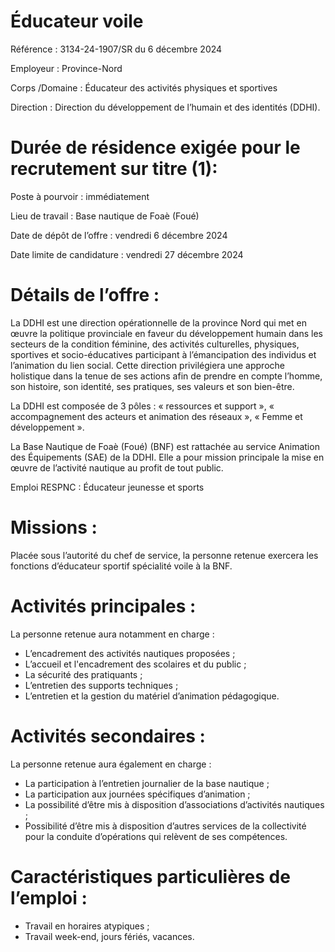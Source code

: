 # Éducateur voile

Référence : 3134-24-1907/SR du 6 décembre 2024

Employeur : Province-Nord

Corps /Domaine : Éducateur des activités physiques et sportives

Direction : Direction du développement de l’humain et des identités (DDHI).

# Durée de résidence exigée pour le recrutement sur titre (1):

Poste à pourvoir : immédiatement

Lieu de travail : Base nautique de Foaè (Foué)

Date de dépôt de l’offre : vendredi 6 décembre 2024

Date limite de candidature : vendredi 27 décembre 2024

# Détails de l’offre :

La DDHI est une direction opérationnelle de la province Nord qui met en œuvre la politique provinciale en faveur du développement humain dans les secteurs de la condition féminine, des activités culturelles, physiques, sportives et socio-éducatives participant à l’émancipation des individus et l’animation du lien social. Cette direction privilégiera une approche holistique dans la tenue de ses actions afin de prendre en compte l’homme, son histoire, son identité, ses pratiques, ses valeurs et son bien-être.

La DDHI est composée de 3 pôles : « ressources et support », « accompagnement des acteurs et animation des réseaux », « Femme et développement ».

La Base Nautique de Foaè (Foué) (BNF) est rattachée au service Animation des Équipements (SAE) de la DDHI. Elle a pour mission principale la mise en œuvre de l’activité nautique au profit de tout public.

Emploi RESPNC : Éducateur jeunesse et sports

# Missions :

Placée sous l’autorité du chef de service, la personne retenue exercera les fonctions d’éducateur sportif spécialité voile à la BNF.

# Activités principales :

La personne retenue aura notamment en charge :

- L’encadrement des activités nautiques proposées ;
- L’accueil et l'encadrement des scolaires et du public ;
- La sécurité des pratiquants ;
- L’entretien des supports techniques ;
- L’entretien et la gestion du matériel d’animation pédagogique.

# Activités secondaires :

La personne retenue aura également en charge :

- La participation à l’entretien journalier de la base nautique ;
- La participation aux journées spécifiques d’animation ;
- La possibilité d’être mis à disposition d’associations d’activités nautiques ;
- Possibilité d’être mis à disposition d’autres services de la collectivité pour la conduite d’opérations qui relèvent de ses compétences.

# Caractéristiques particulières de l’emploi :

- Travail en horaires atypiques ;
- Travail week-end, jours fériés, vacances.